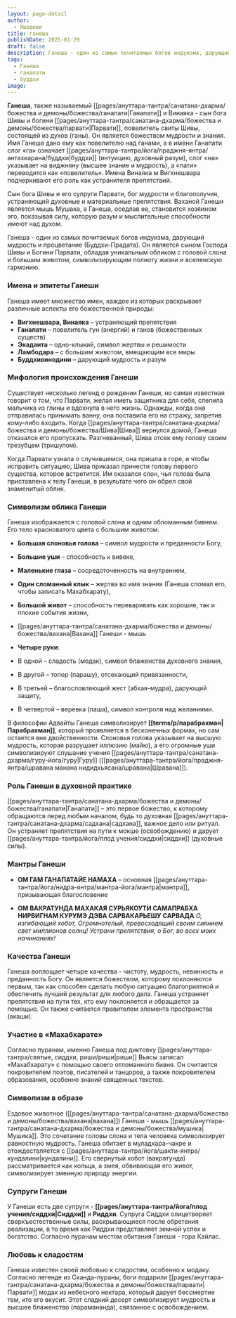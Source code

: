 ```yaml
---
layout: page-detail
author:
  - Яшодеви
title: ганеша
publishDate: 2025-01-29
draft: false
description: Ганеша - один из самых почитаемых богов индуизма, дарующий мудрость и процветание (Буддхи-Прадата). Он является сыном Господа Шивы и Богини Парвати, обладая уникальным обликом с головой слона и большим животом, символизирующим полноту жизни и вселенскую гармонию.
tags:
  - Ганеша
  - ганапати
  - буддхи
image:
---
```

**Ганеша**, также называемый [[pages/ануттара-тантра/санатана-дхарма/божества и демоны/божества/ганапати|Ганапати]] и Винаяка - сын бога Шивы и богини [[pages/ануттара-тантра/санатана-дхарма/божества и демоны/божества/парвати|Парвати]], повелитель свиты Шивы, состоящей из духов (ганы). Он является божеством мудрости и знания. Имя Ганеша дано ему как повелителю над ганами, а в имени Ганапати слог «га» означает [[pages/ануттара-тантра/йога/праджня-янтра/антахкарана/буддхи|буддхи]] (интуицию, духовный разум), слог «на» указывает на виджняну (высшее знание и мудрость), а «пати» переводится как «повелитель». Имена Винаяка м Вигхнешвара подчеркивают его роль как устранителя препятствий.

Сын бога Шивы и его супруги Парвати, бог мудрости и благополучия, устраняющий духовные и материальные препятствия. Ваханой Ганеши является мышь Мушака, а Ганеша, оседлав ее, становится хозяином эго, показывая силу, которую разум и мыслительные способности имеют над духом.

Ганеша - один из самых почитаемых богов индуизма, дарующий мудрость и процветание (Буддхи-Прадата). Он является сыном Господа Шивы и Богини Парвати, обладая уникальным обликом с головой слона и большим животом, символизирующим полноту жизни и вселенскую гармонию.

### Имена и эпитеты Ганеши

Ганеша имеет множество имен, каждое из которых раскрывает различные аспекты его божественной природы:
- **Вигхнешвара, Винаяка** – устраняющий препятствия
- **Ганапати** – повелитель гун (энергий) и ганов (божественных существ)
- **Экаданта** – одно-клыкий, символ жертвы и решимости
- **Ламбодара** – с большим животом, вмещающим все миры
- **Буддхивинодини** – дарующий мудрость и разум

### Мифология происхождения Ганеши

Существует несколько легенд о рождении Ганеши, но самая известная говорит о том, что Парвати, желая иметь защитника для себя, слепила мальчика из глины и вдохнула в него жизнь. Однажды, когда она отправилась принимать ванну, она поставила его на стражу, запретив кому-либо входить. Когда [[pages/ануттара-тантра/санатана-дхарма/божества и демоны/божества/Шива|Шива]] вернулся домой, Ганеша отказался его пропускать. Разгневанный, Шива отсек ему голову своим трезубцем (тришулом).

Когда Парвати узнала о случившемся, она пришла в горе, и чтобы исправить ситуацию, Шива приказал принести голову первого существа, которое встретится. Им оказался слон, чья голова была приставлена к телу Ганеши, в результате чего он обрел свой знаменитый облик.

### Символизм облика Ганеши

Ганеша изображается с головой слона и одним обломанным бивнем. Его тело красноватого цвета с большим животом. 

- **Большая слоновья голова** – символ мудрости и преданности Богу,
- **Большие уши** – способность к вивеке,
- **Маленькие глаза** – сосредоточенность на внутреннем,
- **Один сломанный клык** – жертва во имя знания (Ганеша сломал его, чтобы записать Махабхарату),
- **Большой живот** – способность переваривать как хорошие, так и плохие события жизни,
- [[pages/ануттара-тантра/санатана-дхарма/божества и демоны/божества/вахана|Вахана]] Ганеши - мышь

- **Четыре руки**:
- В одной – сладость (модак), символ блаженства духовного знания,
- В другой – топор (парашу), отсекающий привязанности,
- В третьей – благословляющий жест (абхая-мудра), дарующий защиту,
- В четвертой – веревка (паша), символ контроля над желаниями.

В философии Адвайты Ганеша символизирует **[[terms/p/парабрахман|Парабрахман]]**, который проявляется в бесконечных формах, но сам остается вне двойственности. Слоновья голова указывает на высшую мудрость, которая разрушает иллюзию (майю), а его огромные уши символизируют слушание учения [[pages/ануттара-тантра/санатана-дхарма/гуру-йога/гуру|Гуру]] ([[pages/ануттара-тантра/йога/праджня-янтра/шравана манана нидидхьясана/шравана|Шравана]]).

### Роль Ганеши в духовной практике

[[pages/ануттара-тантра/санатана-дхарма/божества и демоны/божества/ганапати|Ганапати]] – это первое божество, к которому обращаются перед любым началом, будь то духовная [[pages/ануттара-тантра/санатана-дхарма/садхана|садхана]], важное дело или ритуал. Он устраняет препятствия на пути к мокше (освобождению) и дарует [[pages/ануттара-тантра/йога/плод учения/сиддхи|сиддхи]] (духовные силы).

### Мантры Ганеши

- **ОМ ГАМ ГАНАПАТАЙЕ НАМАХА** – основная [[pages/ануттара-тантра/йога/нидра-янтра/мантра-йога/мантра|мантра]], призывающая благословение

- **ОМ ВАКРАТУНДА МАХАКАЯ СУРЬЯКОУТИ САМАПРАБХА НИРВИГНАМ КУРУМЭ ДЭВА САРВАКАРЬЕШУ САРВАДА** 
*О, изгибающий хобот, Огромнотелый, превосходящий своим сиянием свет миллионов солнц! Устрани препятствия, о Бог, во всех моих начинаниях!*
### Качества Ганеши

Ганеша воплощает четыре качества - чистоту, мудрость, невинность и преданность Богу. Он является божеством, которому поклоняются первым, так как способен сделать любую ситуацию благоприятной и обеспечить лучший результат для любого дела. Ганеша устраняет препятствия на пути тех, кто ему поклоняется и обращается за помощью. Он также считается правителем элемента пространства (акаши).

### Участие в «Махабхарате»

Согласно пуранам, именно Ганеша под диктовку [[pages/ануттара-тантра/святые, сиддхи, риши/риши|риши]] Вьясы записал «Махабхарату» с помощью своего отломанного бивня. Он считается покровителем поэтов, писателей и танцоров, а также покровителем образования, особенно знаний священных текстов.

### Символизм в образе

Ездовое животное ([[pages/ануттара-тантра/санатана-дхарма/божества и демоны/божества/вахана|вахана]]) Ганеши - мышь [[pages/ануттара-тантра/санатана-дхарма/божества и демоны/божества/мушика|Мушика]]. Это сочетание головы слона и тела человека символизирует равностную мудрость. Ганеша обитает в муладхара-чакре и отождествляется с [[pages/ануттара-тантра/йога/шакти-янтра/кундалини|кундалини]]. Его свернутый хобот (вакратунда) рассматривается как кольца, а змея, обвивающая его живот, символизирует змеиную природу энергии.

### Супруги Ганеши

У Ганеши есть две супруги - **[[pages/ануттара-тантра/йога/плод учения/сиддхи|Сиддхи]]** и **Риддхи**. Супруга Сиддхи олицетворяет сверхъестественные силы, раскрывающиеся после обретения реализации, в то время как Риддхи представляет земной успех и богатство. Согласно пуранам местом обитания Ганеши - гора Кайлас.

### Любовь к сладостям

Ганеша известен своей любовью к сладостям, особенно к модаку. Согласно легенде из Сканда-пураны, боги подарили [[pages/ануттара-тантра/санатана-дхарма/божества и демоны/божества/парвати|Парвати]] модак из небесного нектара, который дарует бессмертие тем, кто его вкусит. Этот сладкий десерт символизирует мудрость и высшее блаженство (парамананда), связанное с освобождением.